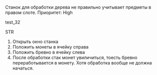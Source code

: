 Станок для обработки дерева не правильно учитывает предметы в правом слоте.
Приоритет: High

test_32

STR
1. Открыть окно станка
2. Положить монеты в ячейку справа
3. Положить бревно в ячейку слева
5. После обработки стак монет увиличиться, тоесть бревно переработывается в монету. Хотя обработка вообще не должна начаться.